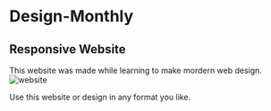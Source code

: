 # Design-Monthly

## Responsive Website

This website was made while learning to make mordern web design. 
![website](https://user-images.githubusercontent.com/30730696/52913878-00478780-32e8-11e9-9f71-dd75d56ed811.png)

Use this website or design in any format you like.
